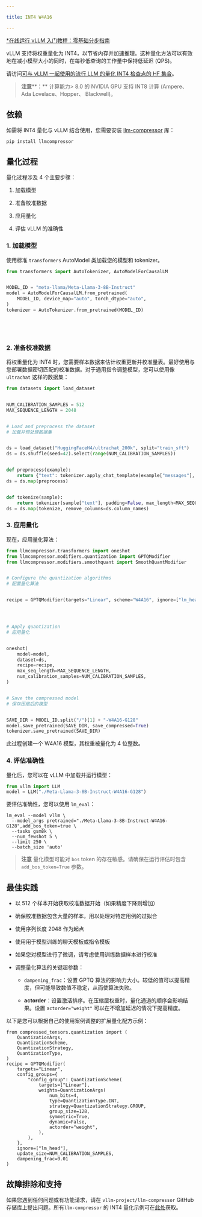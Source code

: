 ```yaml
---

title: INT4 W4A16

---
```


[*在线运行 vLLM 入门教程：零基础分步指南](https://openbayes.com/console/public/tutorials/rXxb5fZFr29?utm_source=vLLM-CNdoc&utm_medium=vLLM-CNdoc-V1&utm_campaign=vLLM-CNdoc-V1-25ap)


vLLM 支持将权重量化为 INT4，以节省内存并加速推理。这种量化方法可以有效地在减小模型大小的同时，在每秒低查询的工作量中保持低延迟 (QPS)。


请访问[可与 vLLM 一起使用的流行 LLM 的量化 INT4 检查点的 HF 集合](https://huggingface.co/collections/neuralmagic/int4-llms-for-vllm-668ec34bf3c9fa45f857df2c)。


>**注意****：**
>计算能力> 8.0 的 NVIDIA GPU 支持 INT8 计算 (Ampere、Ada Lovelace、Hopper、 Blackwell)。
## 依赖

如需将 INT4 量化与 vLLM 结合使用，您需要安装 [llm-compressor](https://github.com/vllm-project/llm-compressor/) 库：

```plain
pip install llmcompressor
```
## 量化过程

量化过程涉及 4 个主要步骤：

1. 加载模型

2. 准备校准数据

3. 应用量化

4. 评估 vLLM 的准确性

### 

### 1. 加载模型

使用标准 `transformers` AutoModel 类加载您的模型和 tokenizer。

```python
from transformers import AutoTokenizer, AutoModelForCausalLM


MODEL_ID = "meta-llama/Meta-Llama-3-8B-Instruct"
model = AutoModelForCausalLM.from_pretrained(
    MODEL_ID, device_map="auto", torch_dtype="auto",
)
tokenizer = AutoTokenizer.from_pretrained(MODEL_ID)






```

### 

### 2. 准备校准数据

将权重量化为 INT4 时，您需要样本数据来估计权重更新并校准量表。最好使用与您部署数据密切匹配的校准数据。对于通用指令调整模型，您可以使用像 `ultrachat` 这样的数据集：

```python
from datasets import load_dataset


NUM_CALIBRATION_SAMPLES = 512
MAX_SEQUENCE_LENGTH = 2048


# Load and preprocess the dataset
# 加载并预处理数据集


ds = load_dataset("HuggingFaceH4/ultrachat_200k", split="train_sft")
ds = ds.shuffle(seed=42).select(range(NUM_CALIBRATION_SAMPLES))


def preprocess(example):
    return {"text": tokenizer.apply_chat_template(example["messages"], tokenize=False)}
ds = ds.map(preprocess)


def tokenize(sample):
    return tokenizer(sample["text"], padding=False, max_length=MAX_SEQUENCE_LENGTH, truncation=True, add_special_tokens=False)
ds = ds.map(tokenize, remove_columns=ds.column_names)
```

### 

### 3. 应用量化

现在，应用量化算法：

```python
from llmcompressor.transformers import oneshot
from llmcompressor.modifiers.quantization import GPTQModifier
from llmcompressor.modifiers.smoothquant import SmoothQuantModifier


# Configure the quantization algorithms
# 配置量化算法


recipe = GPTQModifier(targets="Linear", scheme="W4A16", ignore=["lm_head"])




# Apply quantization
# 应用量化


oneshot(
    model=model,
    dataset=ds,
    recipe=recipe,
    max_seq_length=MAX_SEQUENCE_LENGTH,
    num_calibration_samples=NUM_CALIBRATION_SAMPLES,
)


# Save the compressed model
# 保存压缩后的模型


SAVE_DIR = MODEL_ID.split("/")[1] + "-W4A16-G128"
model.save_pretrained(SAVE_DIR, save_compressed=True)
tokenizer.save_pretrained(SAVE_DIR)
```
此过程创建一个 W4A16 模型，其权重被量化为 4 位整数。

### 4. 评估准确性

量化后，您可以在 vLLM 中加载并运行模型：

```python
from vllm import LLM
model = LLM("./Meta-Llama-3-8B-Instruct-W4A16-G128")
```


要评估准确性，您可以使用  `lm_eval`：

```plain
lm_eval --model vllm \
  --model_args pretrained="./Meta-Llama-3-8B-Instruct-W4A16-G128",add_bos_token=true \
  --tasks gsm8k \
  --num_fewshot 5 \
  --limit 250 \
  --batch_size 'auto'
```


>**注意**
>量化模型可能对 `bos` token 的存在敏感。请确保在运行评估时包含 `add_bos_token=True` 参数。
## 

## 最佳实践

* 以 512 个样本开始获取校准数据开始（如果精度下降则增加）

* 确保校准数据包含大量的样本，用以处理对特定用例的过拟合

* 使用序列长度 2048 作为起点

* 使用用于模型训练的聊天模板或指令模板

* 如果您对模型进行了微调，请考虑使用训练数据样本进行校准

* 调整量化算法的关键超参数：

   * `dampening_frac`：设置 GPTQ 算法的影响力大小。较低的值可以提高精度，但可能导致数值不稳定，从而使算法失败。

   * **actorder**：设置激活排序。在压缩层权重时，量化通道的顺序会影响结果。设置 `actorder="weight"` 可以在不增加延迟的情况下提高精度。


以下是您可以根据自己的使用案例调整的扩展量化配方示例：

```plain
from compressed_tensors.quantization import (
    QuantizationArgs,
    QuantizationScheme,
    QuantizationStrategy,
    QuantizationType,
) 
recipe = GPTQModifier(
    targets="Linear",
    config_groups={
        "config_group": QuantizationScheme(
            targets=["Linear"],
            weights=QuantizationArgs(
                num_bits=4,
                type=QuantizationType.INT,
                strategy=QuantizationStrategy.GROUP,
                group_size=128,
                symmetric=True,
                dynamic=False,
                actorder="weight",
            ),
        ),
    },
    ignore=["lm_head"],
    update_size=NUM_CALIBRATION_SAMPLES,
    dampening_frac=0.01
)
```


## 故障排除和支持

如果您遇到任何问题或有功能请求，请在 `vllm-project/llm-compressor` GitHub 存储库上提出问题。所有`llm-compressor` 的 INT4 量化示例可在[此处](https://github.com/vllm-project/llm-compressor/blob/main/examples/quantization_w4a16/llama3_example.py)获取。

